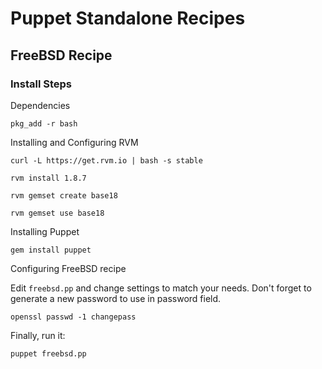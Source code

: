 # Puppet Standalone Recipes

## FreeBSD Recipe

### Install Steps

Dependencies

    pkg_add -r bash
  
Installing and Configuring RVM

    curl -L https://get.rvm.io | bash -s stable

    rvm install 1.8.7

    rvm gemset create base18

    rvm gemset use base18

Installing Puppet

    gem install puppet

Configuring FreeBSD recipe

Edit `freebsd.pp` and change settings to match your needs. Don't forget to generate a new password to use in password field.

    openssl passwd -1 changepass

Finally, run it:

    puppet freebsd.pp
